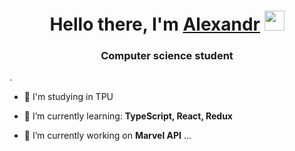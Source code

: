 <h1 align="center">Hello there, I'm <a href=https://github.com/Novosash801" target="_blank">Alexandr</a> 
<img src="https://github.com/blackcater/blackcater/raw/main/images/Hi.gif" height="32"/></h1>
<h3 align="center">Computer science student </h3>
.  

- 🚀 I'm studying in TPU 

- 🌱 I’m currently learning: <strong>TypeScript, React, Redux</strong>   

- 🔭 I’m currently working on <strong>Marvel API</strong> ...






